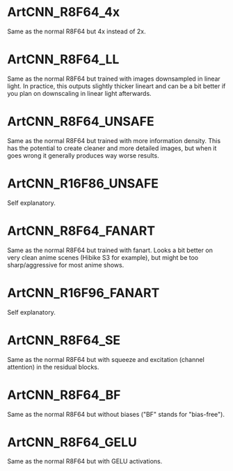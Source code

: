 # ArtCNN_R8F64_4x
Same as the normal R8F64 but 4x instead of 2x.

# ArtCNN_R8F64_LL
Same as the normal R8F64 but trained with images downsampled in linear light. In practice, this outputs slightly thicker lineart and can be a bit better if you plan on downscaling in linear light afterwards.

# ArtCNN_R8F64_UNSAFE
Same as the normal R8F64 but trained with more information density. This has the potential to create cleaner and more detailed images, but when it goes wrong it generally produces way worse results.

# ArtCNN_R16F86_UNSAFE
Self explanatory.

# ArtCNN_R8F64_FANART
Same as the normal R8F64 but trained with fanart. Looks a bit better on very clean anime scenes (Hibike S3 for example), but might be too sharp/aggressive for most anime shows.

# ArtCNN_R16F96_FANART
Self explanatory.

# ArtCNN_R8F64_SE
Same as the normal R8F64 but with squeeze and excitation (channel attention) in the residual blocks.

# ArtCNN_R8F64_BF
Same as the normal R8F64 but without biases ("BF" stands for "bias-free").

# ArtCNN_R8F64_GELU
Same as the normal R8F64 but with GELU activations.
